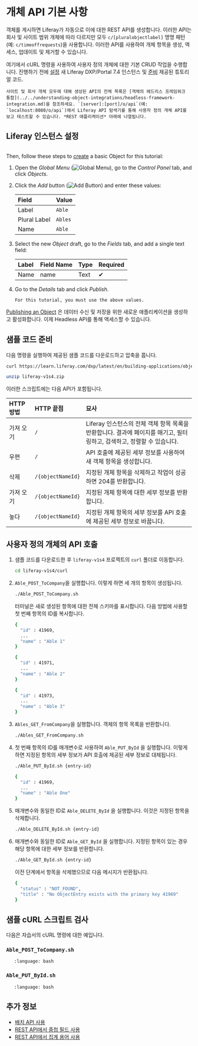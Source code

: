 # 개체 API 기본 사항

객체를 게시하면 Liferay가 자동으로 이에 대한 REST API를 생성합니다. 이러한 API는 회사 및 사이트 범위 개체에 따라 다르지만 모두 `c/[pluralobjectlabel]` 명명 패턴(예: `c/timeoffrequests`)을 사용합니다. 이러한 API를 사용하여 개체 항목을 생성, 액세스, 업데이트 및 제거할 수 있습니다.

여기에서 cURL 명령을 사용하여 사용자 정의 개체에 대한 기본 CRUD 작업을 수행합니다. 진행하기 전에 [설정](#setting-up-a-liferay-instance) 새 Liferay DXP/Portal 7.4 인스턴스 및 [준비](#preparing-the-sample-code) 제공된 튜토리얼 코드.

```{tip}
사이트 및 회사 개체 모두에 대해 생성된 API의 전체 목록은 [객체의 헤드리스 프레임워크 통합](../../understanding-object-integrations/headless-framework-integration.md)을 참조하세요. `[server]:[port]/o/api`(예: `localhost:8080/o/api`)에서 Liferay API 탐색기를 통해 사용자 정의 개체 API를 보고 테스트할 수 있습니다. *REST 애플리케이션* 아래에 나열됩니다.
```

## Liferay 인스턴스 설정
```{include} /_snippets/run-liferay-portal.md
```

Then, follow these steps to [create](../../creating-and-managing-objects/creating-objects.md) a basic Object for this tutorial:

1. Open the *Global Menu* (![Global Menu](../../../../images/icon-applications-menu.png)), go to the *Control Panel* tab, and click *Objects*.

1. Click the *Add* button (![Add Button](../../../../images/icon-add.png)) and enter these values:

   | Field | Value |
   | :--- | :--- |
   | Label | `Able` |
   | Plural Label | `Ables` |
   | Name | `Able` |

1. Select the new *Object* draft, go to the *Fields* tab, and add a single text field:

   | Label | Field Name | Type | Required |
   | :--- | :--- | :--- | :--- |
   | Name | name | Text | &#10004; |

1. Go to the *Details* tab and click *Publish*.

   ```{important}
   For this tutorial, you must use the above values.
   ```

[Publishing an Object](../../creating-and-managing-objects/creating-objects.md#publishing-object-drafts) 은 데이터 수신 및 저장을 위한 새로운 애플리케이션을 생성하고 활성화합니다. 이제 Headless API를 통해 액세스할 수 있습니다.

## 샘플 코드 준비

다음 명령을 실행하여 제공된 샘플 코드를 다운로드하고 압축을 풉니다.

```bash
curl https://learn.liferay.com/dxp/latest/en/building-applications/objects/objects-tutorials/using-apis/liferay-v1s4.zip -O
```

```bash
unzip liferay-v1s4.zip
```

이러한 스크립트에는 다음 API가 포함됩니다.

| HTTP 방법 | HTTP 끝점           | 묘사                                                                       |
|:------- |:----------------- |:------------------------------------------------------------------------ |
| 가져 오기   | `/`               | Liferay 인스턴스의 전체 객체 항목 목록을 반환합니다. 결과에 페이지를 매기고, 필터링하고, 검색하고, 정렬할 수 있습니다. |
| 우편      | `/`               | API 호출에 제공된 세부 정보를 사용하여 새 객체 항목을 생성합니다.                                  |
| 삭제      | `/{objectNameId}` | 지정된 개체 항목을 삭제하고 작업이 성공하면 204를 반환합니다.                                     |
| 가져 오기   | `/{objectNameId}` | 지정된 개체 항목에 대한 세부 정보를 반환합니다.                                              |
| 놓다      | `/{objectNameId}` | 지정된 개체 항목의 세부 정보를 API 호출에 제공된 세부 정보로 바꿉니다.                               |

## 사용자 정의 개체의 API 호출

1. 샘플 코드를 다운로드한 후 `liferay-v1s4` 프로젝트의 `curl` 폴더로 이동합니다.

   ```bash
   cd liferay-v1s4/curl
   ```

1. `Able_POST_ToCompany`을 실행합니다. 이렇게 하면 세 개의 항목이 생성됩니다.

   ```bash
   ./Able_POST_ToCompany.sh
   ```

   터미널은 새로 생성된 항목에 대한 전체 스키마를 표시합니다. 다음 방법에 사용할 첫 번째 항목의 ID를 복사합니다.

   ```bash
   {
     "id" : 41969,
     ...
     "name" : "Able 1"
   }

   {
     "id" : 41971,
     ...
     "name" : "Able 2"
   }

   {
     "id" : 41973,
     ...
     "name" : "Able 3"
   }
   ```

1. `Ables_GET_FromCompany`을 실행합니다. 객체의 항목 목록을 반환합니다.

   ```bash
   ./Ables_GET_FromCompany.sh
   ```

1. 첫 번째 항목의 ID를 매개변수로 사용하여 `Able_PUT_ById` 을 실행합니다. 이렇게 하면 지정된 항목의 세부 정보가 API 호출에 제공된 세부 정보로 대체됩니다.

   ```bash
   ./Able_PUT_ById.sh {entry-id}
   ```

   ```bash
   {
     "id" : 41969,
     ...
     "name" : "Able One"
   }
   ```

1. 매개변수와 동일한 ID로 `Able_DELETE_ById` 을 실행합니다. 이것은 지정된 항목을 삭제합니다.

   ```bash
   ./Able_DELETE_ById.sh {entry-id}
   ```

1. 매개변수와 동일한 ID로 `Able_GET_ById` 을 실행합니다. 지정된 항목이 있는 경우 해당 항목에 대한 세부 정보를 반환합니다.

   ```bash
   ./Able_GET_ById.sh {entry-id}
   ```

   이전 단계에서 항목을 삭제했으므로 다음 메시지가 반환됩니다.

   ```bash
   {
     "status" : "NOT_FOUND",
     "title" : "No ObjectEntry exists with the primary key 41969"
   }
   ```

## 샘플 cURL 스크립트 검사

다음은 자습서의 cURL 명령에 대한 예입니다.

### `Able_POST_ToCompany.sh`

```{literalinclude} ./object-api-basics/resources/liferay-v1s4.zip/curl/Able_POST_ToCompany.sh
   :language: bash
```

### `Able_PUT_ById.sh`

```{literalinclude} ./object-api-basics/resources/liferay-v1s4.zip/curl/Able_PUT_ById.sh
   :language: bash
```

## 추가 정보

* [배치 API 사용](./using-batch-apis.md)
* [REST API에서 중첩 필드 사용](./using-nested-fields-with-rest-apis.md)
* [REST API에서 집계 용어 사용](./using-aggregation-terms-with-rest-apis.md)
